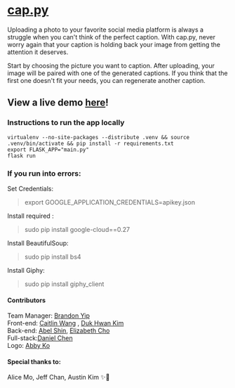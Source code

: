 # [cap.py](http://cappy.pythonanywhere.com/)

Uploading a photo to your favorite social media platform is always a struggle when you can't think of the perfect caption. With cap.py, never worry again that your caption is holding back your image from getting the attention it deserves. 

Start by choosing the picture you want to caption. 
After uploading, your image will be paired with one of the generated captions. If you think that the first one doesn't fit your needs, you can regenerate another caption.

## View a live demo [here](http://cappy.pythonanywhere.com/)!

### Instructions to run the app locally
```
virtualenv --no-site-packages --distribute .venv && source .venv/bin/activate && pip install -r requirements.txt
export FLASK_APP="main.py"
flask run
```
### If you run into errors:
Set Credentials:
> export GOOGLE_APPLICATION_CREDENTIALS=apikey.json  

Install required :
> sudo pip install google-cloud==0.27  

Install BeautifulSoup:
> sudo pip install bs4

Install Giphy:
> sudo pip install giphy_client

#### Contributors
Team Manager: [Brandon Yip](https://github.com/brandondyip)  
Front-end: [Caitlin Wang](https://github.com/ctlnwng) , [Duk Hwan Kim](https://github.com/DukHKim)    
Back-end: [Abel Shin](https://github.com/Shinabel), [Elizabeth Cho](https://github.com/cho-e)  
Full-stack:[Daniel Chen](https://github.com/chen-daniel)   
Logo: [Abby Ko](https://github.com/AbbyKo)    


#### Special thanks to:
Alice Mo, Jeff Chan, Austin Kim ✨🐶

